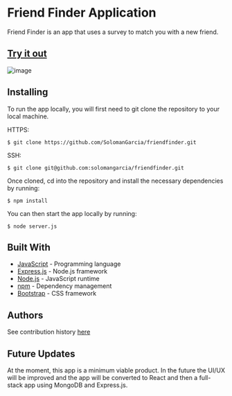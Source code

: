 # Friend Finder Application

Friend Finder is an app that uses a survey to match you with a new friend.

## [Try it out](https://shrouded-plateau-67870.herokuapp.com/)

![image](friend.png)

## Installing

To run the app locally, you will first need to git clone the repository to your local machine. 

HTTPS:
````
$ git clone https://github.com/SolomanGarcia/friendfinder.git
````
SSH:
````
$ git clone git@github.com:solomangarcia/friendfinder.git
````

Once cloned, cd into the repository and install the necessary dependencies by running:
````
$ npm install
````
 
You can then start the app locally by running: 
````
$ node server.js
````

## Built With

* [JavaScript](https://www.javascript.com/) - Programming language
* [Express.js](https://expressjs.com/) - Node.js framework 
* [Node.js](https://nodejs.org/en/) - JavaScript runtime
* [npm](https://www.npmjs.com/) - Dependency management
* [Bootstrap](https://getbootstrap.com/) - CSS framework

## Authors
See contribution history [here](https://github.com/SolomanGarcia/friendfinder/graphs/contributors)

## Future Updates
At the moment, this app is a minimum viable product. In the future the UI/UX will be improved and the app will be converted to React and then a full-stack app using MongoDB and Express.js.

